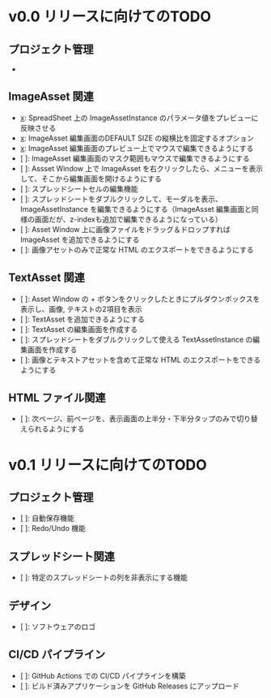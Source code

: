 # v0.0 リリースに向けてのTODO

## プロジェクト管理
- [x]: プロジェクト新規作成時にキャンパスサイズを指定できるように（現在は800x600固定）

## ImageAsset 関連
- [x]: SpreadSheet 上の ImageAssetInstance のパラメータ値をプレビューに反映させる
- [x]: ImageAsset 編集画面のDEFAULT SIZE の縦横比を固定するオプション
- [x]: ImageAsset 編集画面のプレビュー上でマウスで編集できるようにする
- [ ]: ImageAsset 編集画面のマスク範囲もマウスで編集できるようにする
- [ ]: Assset Window 上で ImageAsset を右クリックしたら、メニューを表示して、そこから編集画面を開けるようにする
- [ ]: スプレッドシートセルの編集機能
- [ ]: スプレッドシートをダブルクリックして、モーダルを表示、ImageAssetInstance を編集できるようにする（ImageAsset 編集画面と同様の画面だが、z-indexも追加で編集できるようになっている）
- [ ]: Asset Window 上に画像ファイルをドラッグ＆ドロップすれば ImageAsset を追加できるようにする
- [ ]: 画像アセットのみで正常な HTML のエクスポートをできるようにする

## TextAsset 関連
- [ ]: Asset Window の + ボタンをクリックしたときにプルダウンボックスを表示し、画像, テキストの2項目を表示
- [ ]: TextAsset を追加できるようにする
- [ ]: TextAsset の編集画面を作成する
- [ ]: スプレッドシートをダブルクリックして使える TextAssetInstance の編集画面を作成する
- [ ]: 画像とテキストアセットを含めて正常な HTML のエクスポートをできるようにする

## HTML ファイル関連
- [ ]: 次ページ、前ページを、表示画面の上半分・下半分タップのみで切り替えられるようにする


# v0.1 リリースに向けてのTODO

## プロジェクト管理
- [ ]: 自動保存機能
- [ ]: Redo/Undo 機能

## スプレッドシート関連
- [ ]: 特定のスプレッドシートの列を非表示にする機能

## デザイン
- [ ]: ソフトウェアのロゴ

## CI/CD パイプライン
- [ ]: GitHub Actions での CI/CD パイプラインを構築
- [ ]: ビルド済みアプリケーションを GitHub Releases にアップロード
